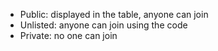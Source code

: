 - Public: displayed in the table, anyone can join
- Unlisted: anyone can join using the code
- Private: no one can join